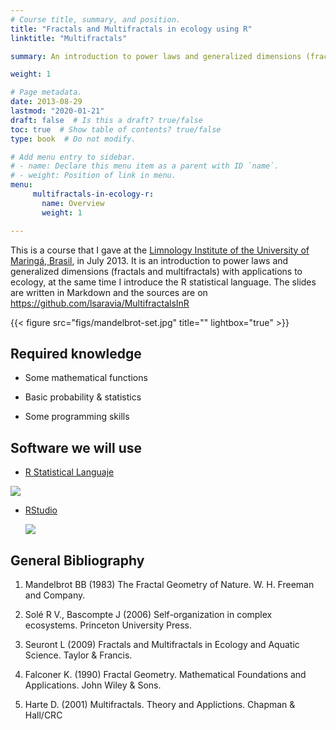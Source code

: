 ```yaml
---
# Course title, summary, and position.
title: "Fractals and Multifractals in ecology using R"
linktitle: "Multifractals"

summary: An introduction to power laws and generalized dimensions (fractals and multifractals) with applications to ecology

weight: 1

# Page metadata.
date: 2013-08-29
lastmod: "2020-01-21"
draft: false  # Is this a draft? true/false
toc: true  # Show table of contents? true/false
type: book  # Do not modify.

# Add menu entry to sidebar.
# - name: Declare this menu item as a parent with ID `name`.
# - weight: Position of link in menu.
menu:
     multifractals-in-ecology-r:
       name: Overview
       weight: 1

---
```



This is a course that I gave at the [Limnology Institute of the University of Maringá, Brasil](http://www.nupelia.uem.br/), in July 2013. It is an introduction to power laws and generalized dimensions (fractals and multifractals) with applications to ecology, at the same time I introduce the R statistical language. The slides are written in Markdown and the sources are on <https://github.com/lsaravia/MultifractalsInR> 

{{< figure src="figs/mandelbrot-set.jpg" title="" lightbox="true" >}}

## Required knowledge 

+ Some mathematical functions

+ Basic probability & statistics

+ Some programming skills

## Software we will use

+ [R Statistical Languaje](http://www.r-project.org/) 

![](http://www.r-project.org/Rlogo.jpg)
	


+ [RStudio](http://www.rstudio.com/)
	
	![](/project/multifractals-in-r/figs/RStudio.png)
	



## General Bibliography

1. Mandelbrot BB (1983) The Fractal Geometry of Nature. W. H. Freeman and Company.

1. Solé R V., Bascompte J (2006) Self-organization in complex ecosystems. Princeton University Press. 

1. Seuront L (2009) Fractals and Multifractals in Ecology and Aquatic Science. Taylor & Francis. 

1. Falconer K. (1990) Fractal Geometry. Mathematical Foundations and Applications. John Wiley & Sons.

1. Harte D. (2001) Multifractals. Theory and Applictions. Chapman & Hall/CRC



